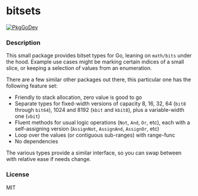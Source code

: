 # bitsets

[![PkgGoDev](https://pkg.go.dev/badge/github.com/mdelah/bitset?tab=doc)](https://pkg.go.dev/github.com/mdelah/bitset?tab=doc)

### Description

This small package provides bitset types for Go, leaning on `math/bits` under the hood. Example use cases might be
marking certain indices of a small slice, or keeping a selection of values from an enumeration.

There are a few similar other packages out there, this particular one has the following feature set:

- Friendly to stack allocation, zero value is good to go
- Separate types for fixed-width versions of capacity 8, 16, 32, 64 (`bit8` through `bit64`), 1024 and 8192 (`kbit` and `kbit8`), plus a variable-width one (`vbit`)
- Fluent methods for usual logic operations (`Not`, `And`, `Or`, etc), each with a self-assigning version (`AssignNot`, `AssignAnd`, `AssignOr`, etc)
- Loop over the values (or contiguous sub-ranges) with range-func
- No dependencies

The various types provide a similar interface, so you can swap between with relative ease if needs change.

### License

MIT
